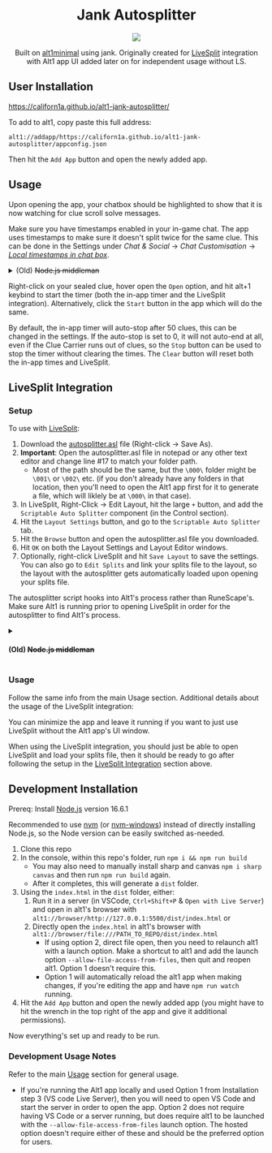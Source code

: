 <div align="center">
<h1>Jank Autosplitter</h1>

<p>
	<img src="https://i.imgur.com/SDw2wzP.png"/>
</p>

Built on [alt1minimal](https://github.com/skillbert/alt1minimal/) using jank. Originally created for [LiveSplit](https://livesplit.org/) integration with Alt1 app UI added later on for independent usage without LS.

</div>

## User Installation

https://californ1a.github.io/alt1-jank-autosplitter/

To add to alt1, copy paste this full address:

    alt1://addapp/https://californ1a.github.io/alt1-jank-autosplitter/appconfig.json

Then hit the `Add App` button and open the newly added app.

## Usage

Upon opening the app, your chatbox should be highlighted to show that it is now watching for clue scroll solve messages.

Make sure you have timestamps enabled in your in-game chat. The app uses timestamps to make sure it doesn't split twice for the same clue. This can be done in the Settings under *Chat & Social* -> *Chat Customisation* -> *[Local timestamps in chat box](https://i.imgur.com/Tbry2Rp.png)*.

<details>
  <summary>(Old) <s>Node.js middleman</s></summary>
  
  If using the old Node.js middleman script, you will need to:

  1. Open LiveSplit, right-click it, go to `Control`, and hit `Start Server`.
  2. Open the console, browse to the middleman script repo folder, and run `npm start`. It should say `Connected!`
</details>

Right-click on your sealed clue, hover open the `Open` option, and hit alt+1 keybind to start the timer (both the in-app timer and the LiveSplit integration). Alternatively, click the `Start` button in the app which will do the same.

By default, the in-app timer will auto-stop after 50 clues, this can be changed in the settings. If the auto-stop is set to 0, it will not auto-end at all, even if the Clue Carrier runs out of clues, so the `Stop` button can be used to stop the timer without clearing the times. The `Clear` button will reset both the in-app times and LiveSplit.

## LiveSplit Integration

### Setup
To use with [LiveSplit](https://livesplit.org/):

1. Download the [autosplitter.asl](https://raw.githubusercontent.com/Californ1a/alt1-jank-autosplitter/main/autosplitter.asl) file (Right-click -> Save As).
2. **Important**: Open the autosplitter.asl file in notepad or any other text editor and change line #17 to match your folder path.
   * Most of the path should be the same, but the `\000\` folder might be `\001\` or `\002\` etc. (if you don't already have any folders in that location, then you'll need to open the Alt1 app first for it to generate a file, which will liklely be at `\000\` in that case).
2. In LiveSplit, Right-Click -> Edit Layout, hit the large `+` button, and add the `Scriptable Auto Splitter` component (in the Control section).
3. Hit the `Layout Settings` button, and go to the `Scriptable Auto Splitter` tab.
4. Hit the `Browse` button and open the autosplitter.asl file you downloaded.
5. Hit `OK` on both the Layout Settings and Layout Editor windows.
6. Optionally, right-click LiveSplit and hit `Save Layout` to save the settings. You can also go to `Edit Splits` and link your splits file to the layout, so the layout with the autosplitter gets automatically loaded upon opening your splits file.

The autosplitter script hooks into Alt1's process rather than RuneScape's. Make sure Alt1 is running prior to opening LiveSplit in order for the autosplitter to find Alt1's process.

<details>
  <summary><h4>(Old) <s>Node.js middleman</s></h4></summary>

  > No longer required. Preferred method is using the autosplitter.asl now as outlined in the [LiveSplit Integration](https://github.com/Californ1a/alt1-jank-autosplitter#livesplit-integration) section.

  The original implementation of this app used a Node.js middleman script (found on [@Californ1a/jank-autosplitter](https://github.com/Californ1a/jank-autosplitter)) which relied on [LiveSplit Server](https://github.com/LiveSplit/LiveSplit.Server). This implementation can still be used if preferred rather than the autosplitter script.

  To use the middleman script:

  1. Install [Node.js](https://nodejs.org/en/) (preferrably using [nvm](https://github.com/nvm-sh/nvm#installing-and-updating) or [nvm-windows](https://github.com/coreybutler/nvm-windows/releases) rather than a direct install).
  2. Download [Livesplit Server](https://github.com/LiveSplit/LiveSplit.Server/releases) zip, and unzip it into the `Components` folder of your Livesplit install directory.
  3. Start Livesplit, right-click, edit layout, click the + button and add the Livesplit Server component (under the `Control` section).
  4. Clone the middleman script repo [@Californ1a/jank-autosplitter](https://github.com/Californ1a/jank-autosplitter)
  5. Open the console and run `npm i` in that repo's folder.
  6. Rename the `.env.sample` file to `.env` and edit it to change the `USERNAME` to match your Windows user name.
     * You may also need to edit the rest of the file path, depending on if you have any other alt1 apps using this type of file storage. The `C:/Users/USERNAME/AppData/Local/Alt1Toolkit/chromecache/File System/` portion should be the same for most people, but the next folder (`/000/`) might be `/001/` or `/002/` (etc.) if there are other alt1 apps using file storage, though I don't believe there are.
</details>

### Usage

Follow the same info from the main Usage section. Additional details about the usage of the LiveSplit integration:

You can minimize the app and leave it running if you want to just use LiveSplit without the Alt1 app's UI window.

When using the LiveSplit integration, you should just be able to open LiveSplit and load your splits file, then it should be ready to go after following the setup in the [LiveSplit Integration](https://github.com/Californ1a/alt1-jank-autosplitter#livesplit-integration) section above.

## Development Installation

Prereq: Install [Node.js](https://nodejs.org/en/) version 16.6.1

Recommended to use [nvm](https://github.com/nvm-sh/nvm#installing-and-updating) (or [nvm-windows](https://github.com/coreybutler/nvm-windows/releases)) instead of directly installing Node.js, so the Node version can be easily switched as-needed.

1. Clone this repo
2. In the console, within this repo's folder, run `npm i && npm run build`
   * You may also need to manually install sharp and canvas `npm i sharp canvas` and then run `npm run build` again.
   * After it completes, this will generate a `dist` folder.
3. Using the `index.html` in the `dist` folder, either:
	 1. Run it in a server (in VSCode, `Ctrl+Shift+P` & `Open with Live Server`) and open in alt1's browser with `alt1://browser/http://127.0.0.1:5500/dist/index.html` or 
	 2. Directly open the `index.html` in alt1's browser with `alt1://browser/file:///PATH_TO_REPO/dist/index.html`
		* If using option 2, direct file open, then you need to relaunch alt1 with a launch option. Make a shortcut to alt1 and add the launch option `--allow-file-access-from-files`, then quit and reopen alt1. Option 1 doesn't require this.
		* Option 1 will automatically reload the alt1 app when making changes, if you're editing the app and have `npm run watch` running.
4. Hit the `Add App` button and open the newly added app (you might have to hit the wrench in the top right of the app and give it additional permissions).

Now everything's set up and ready to be run.

### Development Usage Notes

Refer to the main [Usage]() section for general usage.

* If you're running the Alt1 app locally and used Option 1 from Installation step 3 (VS code Live Server), then you will need to open VS Code and start the server in order to open the app. Option 2 does not require having VS Code or a server running, but does require alt1 to be launched with the `--allow-file-access-from-files` launch option. The hosted option doesn't require either of these and should be the preferred option for users.
